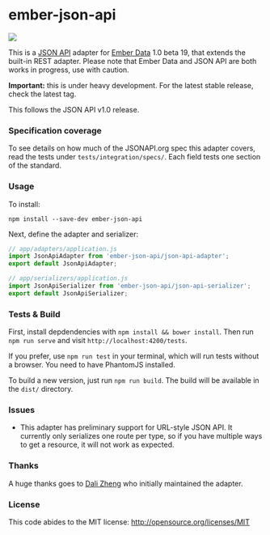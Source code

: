 # ember-json-api

![](https://travis-ci.org/kurko/ember-json-api.svg?branch=master)

This is a [JSON API](http://jsonapi.org) adapter for [Ember Data](http://github.com/emberjs/data) 1.0 beta 19, that extends the built-in REST adapter. Please note that Ember Data and JSON API are both works in progress, use with caution.

**Important:** this is under heavy development. For the latest stable release,
check the latest tag.

This follows the JSON API v1.0 release.

### Specification coverage

To see details on how much of the JSONAPI.org spec this adapter covers, read the
tests under `tests/integration/specs/`. Each field tests one section of the
standard.

### Usage

To install:

```
npm install --save-dev ember-json-api
```

Next, define the adapter and serializer:

```js
// app/adapters/application.js
import JsonApiAdapter from 'ember-json-api/json-api-adapter';
export default JsonApiAdapter;

// app/serializers/application.js
import JsonApiSerializer from 'ember-json-api/json-api-serializer';
export default JsonApiSerializer;
```

### Tests & Build

First, install depdendencies with `npm install && bower install`. Then run
`npm run serve` and visit `http://localhost:4200/tests`.

If you prefer, use `npm run test` in your terminal, which will run tests
without a browser. You need to have PhantomJS installed.

To build a new version, just run `npm run build`. The build will be
available in the `dist/` directory.

### Issues

- This adapter has preliminary support for URL-style JSON API. It currently
only serializes one route per type, so if you have multiple ways to get a
resource, it will not work as expected.

### Thanks

A huge thanks goes to [Dali Zheng](https://github.com/daliwali) who initially
maintained the adapter.

### License

This code abides to the MIT license: http://opensource.org/licenses/MIT

